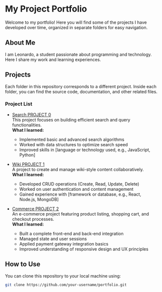 # My Project Portfolio

Welcome to my portfolio! Here you will find some of the projects I have developed over time, organized in separate folders for easy navigation.

## About Me

I am Leonardo, a student passionate about programming and technology. Here I share my work and learning experiences.

## Projects

Each folder in this repository corresponds to a different project. Inside each folder, you can find the source code, documentation, and other related files.

### Project List

- [Search PROJECT 0](./Search%20PROJECT%200)  
  This project focuses on building efficient search and query functionalities.  
  **What I learned:**  
  - Implemented basic and advanced search algorithms  
  - Worked with data structures to optimize search speed  
  - Improved skills in [language or technology used, e.g., JavaScript, Python]

- [Wiki PROJECT 1](./Wiki%20PROJECT%201)  
  A project to create and manage wiki-style content collaboratively.  
  **What I learned:**  
  - Developed CRUD operations (Create, Read, Update, Delete)  
  - Worked on user authentication and content management  
  - Gained experience with [framework or database, e.g., React, Node.js, MongoDB]

- [Commerce PROJECT 2](./Commerce%20PROJECT%202)  
  An e-commerce project featuring product listing, shopping cart, and checkout processes.  
  **What I learned:**  
  - Built a complete front-end and back-end integration  
  - Managed state and user sessions  
  - Applied payment gateway integration basics  
  - Improved understanding of responsive design and UX principles

## How to Use

You can clone this repository to your local machine using:

```bash
git clone https://github.com/your-username/portfolio.git

